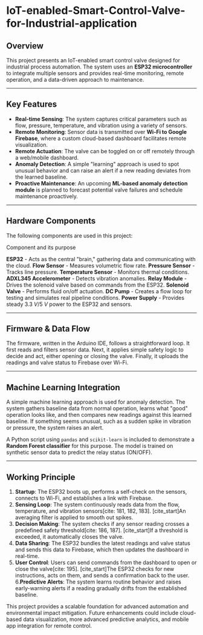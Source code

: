 # IoT-enabled-Smart-Control-Valve-for-Industrial-application

## Overview
This project presents an IoT-enabled smart control valve designed for industrial process automation. The system uses an **ESP32 microcontroller** to integrate multiple sensors and provides real-time monitoring, remote operation, and a data-driven approach to maintenance.

***

## Key Features
* **Real-time Sensing**: The system captures critical parameters such as flow, pressure, temperature, and vibration using a variety of sensors.
* **Remote Monitoring**: Sensor data is transmitted over **Wi-Fi to Google Firebase**, where a custom cloud-based dashboard facilitates remote visualization.
* **Remote Actuation**: The valve can be toggled on or off remotely through a web/mobile dashboard.
* **Anomaly Detection**: A simple "learning" approach is used to spot unusual behavior and can raise an alert if a new reading deviates from the learned baseline.
* **Proactive Maintenance**: An upcoming **ML-based anomaly detection module** is planned to forecast potential valve failures and schedule maintenance proactively.

***

## Hardware Components
The following components are used in this project:

Component and its purpose

**ESP32** - Acts as the central "brain," gathering data and communicating with the cloud.
**Flow Sensor** - Measures volumetric flow rate.
**Pressure Sensor** - Tracks line pressure.
**Temperature Sensor** - Monitors thermal conditions.
**ADXL345 Accelerometer** - Detects vibration anomalies.
**Relay Module** - Drives the solenoid valve based on commands from the ESP32.
**Solenoid Valve** - Performs fluid on/off actuation.
**DC Pump** - Creates a flow loop for testing and simulates real pipeline conditions.
**Power Supply** - Provides steady $3.3 \ V/5 \ V$ power to the ESP32 and sensors.

***

## Firmware & Data Flow
The firmware, written in the Arduino IDE, follows a straightforward loop. It first reads and filters sensor data. Next, it applies simple safety logic to decide and act, either opening or closing the valve. Finally, it uploads the readings and valve status to Firebase over Wi-Fi.

***

## Machine Learning Integration
A simple machine learning approach is used for anomaly detection. The system gathers baseline data from normal operation, learns what "good" operation looks like, and then compares new readings against this learned baseline. If something seems unusual, such as a sudden spike in vibration or pressure, the system raises an alert.

A Python script using `pandas` and `scikit-learn` is included to demonstrate a **Random Forest classifier** for this purpose. The model is trained on synthetic sensor data to predict the relay status (ON/OFF).

***

## Working Principle
1. **Startup**: The ESP32 boots up, performs a self-check on the sensors, connects to Wi-Fi, and establishes a link with Firebase.
2. **Sensing Loop**: The system continuously reads data from the flow, temperature, and vibration sensors[cite: 181, 182, 183]. [cite_start]An averaging filter is applied to smooth out spikes.
3. **Decision Making**: The system checks if any sensor reading crosses a predefined safety threshold[cite: 186, 187]. [cite_start]If a threshold is exceeded, it automatically closes the valve.
4. **Data Sharing**: The ESP32 bundles the latest readings and valve status and sends this data to Firebase, which then updates the dashboard in real-time.
5. **User Control**: Users can send commands from the dashboard to open or close the valve[cite: 195]. [cite_start]The ESP32 checks for new instructions, acts on them, and sends a confirmation back to the user.
6.**Predictive Alerts**: The system learns routine behavior and raises early-warning alerts if a reading gradually drifts from the established baseline.

This project provides a scalable foundation for advanced automation and environmental impact mitigation. Future enhancements could include cloud-based data visualization, more advanced predictive analytics, and mobile app integration for remote control.
